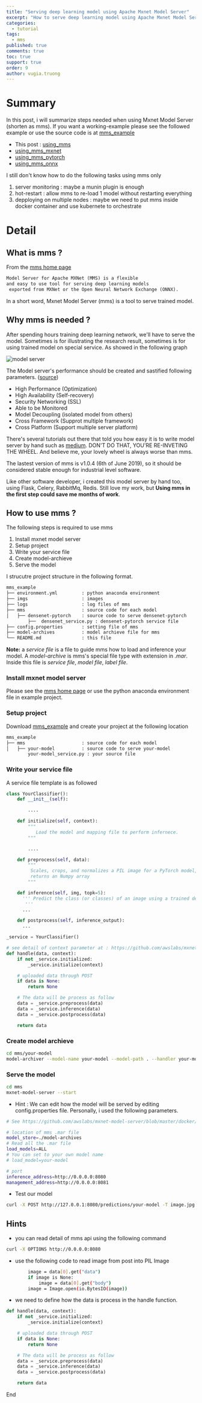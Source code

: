 ```yaml
---
title: "Serving deep learning model using Apache Mxnet Model Server"
excerpt: "How to serve deep learning model using Apache Mxnet Model Server (mms)."
categories:
  - tutorial
tags:
  - mms
published: true
comments: true
toc: true
support: true
order: 9
author: vugia.truong
---
```


# Summary

In this post, i will summarize steps needed when using Mxnet Model Server (shorten as mms). If you want a working-example please see the followed example or use the source code is at [mms_example](https://github.com/gachiemchiep/mms_example)

* This post : [using_mms](/tutorial/using_mms)
* [using_mms_mxnet](/tutorial/using_mms_mxnet)
* [using_mms_pytorch](/tutorial/using_mms_pytorch)
* [using_mms_onnx](/tutorial/using_mms_oonx)

I still don't know how to do the following tasks using mms only

1. server monitoring : maybe a munin plugin is enough
2. hot-restart : allow mms to re-load 1 model without restarting everything
3. depploying on multiple nodes : maybe we need to put mms inside docker container and use kubernete to orchestrate

# Detail

## What is mms ?

From the [mms home page](https://github.com/awslabs/mxnet-model-server)

```txt
Model Server for Apache MXNet (MMS) is a flexible 
and easy to use tool for serving deep learning models
 exported from MXNet or the Open Neural Network Exchange (ONNX).
```

In a short word, Mxnet Model Server (mms) is a tool to serve trained model.

## Why mms is needed ?

After spending hours training deep learning network, we'll have to serve the model. 
Sometimes is for illustrating the research result, sometimes is for using trained model on special service. As showed in the following graph

![model server](/assets/images/2019/mms_1.png)

The Model server's performance should be created and sastified following parameters. ([source](https://www.slideshare.net/AmazonWebServices/model-serving-for-deep-learning-with-mxnet-model-server))

* High Performance (Optimization)
* High Availability (Self-recovery)
* Security Networking (SSL)
* Able to be Monitored
* Model Decoupling (isolated model from others)
* Cross Framework (Supprot multiple framework)
* Cross Platform (Support multiple server platform)

There's several tutorials out there that told you how easy it is to write model server by hand such as [medium](https://medium.com/datadriveninvestor/deploy-your-pytorch-model-to-production-f69460192217). DON'T DO THAT, YOU'RE RE-INVETING THE WHEEL. And believe me, your lovely wheel is always worse than mms.

The lastest version of mms is v1.0.4 (6th of June 2019), so it should be considered stable enough for industrial level software.

Like other software developer, i created this model server by hand too, using Flask, Celery, RabbitMq, Redis. Still love my work, but **Using mms in the first step could save me months of work**.

## How to use mms ?

The following steps is required to use mms

1. Install mxnet model server
2. Setup project
3. Write your service file
4. Create model-archieve
5. Serve the model

I strucutre project structure in the following format.

```bash
mms_example
├── environment.yml         : python anaconda environment
├── imgs                    : images
├── logs                    : log files of mms
├── mms                     : source code for each model
│   ├── densenet-pytorch    : source code to serve densenet-pytorch
        ├──  densenet_service.py : densenet-pytorch service file 
├── config.properties       : setting file of mms
├── model-archives          : model archieve file for mms
└── README.md               : this file
```

**Note:** a *service file* is a file to guide mms how to load and inference your model. A *model-archive* is mms's special file type with extension in *.mar*. Inside this file is *service file*, *model file*, *label file*.

### Install mxnet model server

Please see the [mms home page](https://github.com/awslabs/mxnet-model-server) or use the python anaconda environment file in example project.

### Setup project

Download [mms_example](https://github.com/gachiemchiep/mms_example) and create your project at the following location

```bash
mms_example
├── mms                     : source code for each model
│   ├── your-model          : source code to serve your-model
        your-model_service.py : your source file
```

### Write your service file

A service file template is as followed

```python
class YourClassifier():
    def __init__(self):

        ....

    def initialize(self, context):
        """
           Load the model and mapping file to perform infernece.
        """

        ....

    def preprocess(self, data):
        """
         Scales, crops, and normalizes a PIL image for a PyTorch model,
         returns an Numpy array
        """

    def inference(self, img, topk=5):
      ''' Predict the class (or classes) of an image using a trained deep learning model.
       '''
      ...

    def postprocess(self, inference_output):
      ...

_service = YourClassifier()

# see detail of context parameter at : https://github.com/awslabs/mxnet-model-server/blob/2d400f9c83638b794b6fa3de625712a0868baf59/mms/context.py
def handle(data, context):
    if not _service.initialized:
        _service.initialize(context)

    # uploaded data through POST 
    if data is None:
        return None

    # The data will be process as follow
    data = _service.preprocess(data)
    data = _service.inference(data)
    data = _service.postprocess(data)

    return data

```

### Create model archieve

```bash
cd mms/your-model 
model-archiver --model-name your-model --model-path . --handler your-model_service:handle --export-path ../../model-archives
```

### Serve the model

```bash
cd mms
mxnet-model-server --start
```

* Hint : We can edit how the model will be served by editing config.properties file. Personally, i used the following parameters. 

```bash
# See https://github.com/awslabs/mxnet-model-server/blob/master/docker/advanced_settings.md

# location of mms .mar file
model_store=./model-archives
# Read all the .mar file
load_models=ALL
# You can set to your own model name
# load_model=your-model

# port
inference_address=http://0.0.0.0:8080
management_address=http://0.0.0.0:8081
```

* Test our model

```bash
curl -X POST http://127.0.0.1:8080/predictions/your-model -T image.jpg
```

## Hints

* you can read detail of mms api using the following command

```bash
curl -X OPTIONS http://0.0.0.0:8080
```

* use the following code to read image from post into PIL Image

```bash
        image = data[0].get("data")
        if image is None:
            image = data[0].get("body")
        image = Image.open(io.BytesIO(image))
```

* we need to define how the data is process in the handle function.  


```python
def handle(data, context):
    if not _service.initialized:
        _service.initialize(context)

    # uploaded data through POST 
    if data is None:
        return None

    # The data will be process as follow
    data = _service.preprocess(data)
    data = _service.inference(data)
    data = _service.postprocess(data)

    return data
```

End
